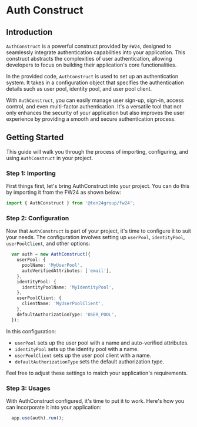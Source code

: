 # Auth Construct

## Introduction

`AuthConstruct` is a powerful construct provided by `FW24`, designed to seamlessly integrate authentication capabilities into your application. This construct abstracts the complexities of user authentication, allowing developers to focus on building their application's core functionalities.

In the provided code, `AuthConstruct` is used to set up an authentication system. It takes in a configuration object that specifies the authentication details such as user pool, identity pool, and user pool client.

With `AuthConstruct`, you can easily manage user sign-up, sign-in, access control, and even multi-factor authentication. It's a versatile tool that not only enhances the security of your application but also improves the user experience by providing a smooth and secure authentication process.

## Getting Started

This guide will walk you through the process of importing, configuring, and using `AuthConstruct` in your project.

### Step 1: Importing

First things first, let's bring AuthConstruct into your project. You can do this by importing it from the FW24 as shown below:

```ts
import { AuthConstruct } from '@ten24group/fw24';
```

### Step 2: Configuration

Now that `AuthConstruct` is part of your project, it's time to configure it to suit your needs. The configuration involves setting up `userPool`, `identityPool`, `userPoolClient`, and other options:

```ts
  var auth = new AuthConstruct({
    userPool: {
      poolName: 'MyUserPool',
      autoVerifiedAttributes: ['email'],
    },
    identityPool: {
      identityPoolName: 'MyIdentityPool',
    },
    userPoolClient: {
      clientName: 'MyUserPoolClient',
    },
    defaultAuthorizationType: 'USER_POOL',
  });
```

In this configuration:

- `userPool` sets up the user pool with a name and auto-verified attributes.
- `identityPool` sets up the identity pool with a name.
- `userPoolClient` sets up the user pool client with a name.
- `defaultAuthorizationType` sets the default authorization type.

Feel free to adjust these settings to match your application's requirements.

### Step 3: Usages

With AuthConstruct configured, it's time to put it to work. Here's how you can incorporate it into your application:

```ts
  app.use(auth).run();
```
